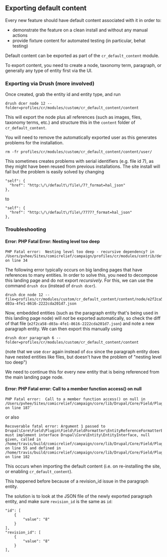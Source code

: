## Exporting default content

Every new feature should have default content associated with it in order to:

- demonstrate the feature on a clean install and without any manual actions
- provide fixture content for automated testing (in particular, behat testing)

Default content can be exported as part of the `cr_default_content` module.

To export content, you need to create a node, taxonomy term, paragraph, or generally any type of entity first via the UI.

### Exporting via Drush (more involved)

Once created, grab the entity id and entity type, and run

	drush dcer node 12 --folder=profiles/cr/modules/custom/cr_default_content/content

This will export the node plus all references (such as images, files, taxonomy terms, etc.) and structure this in the `content` folder of `cr_default_content`.

You will need to remove the automatically exported user as this generates problems for the installation.

	rm -fr profiles/cr/modules/custom/cr_default_content/content/user/

This sometimes creates problems with serial identifiers (e.g. file id 7), as they might have been reused from previous installations. The site install will fail but the problem is easily solved by changing

	"self": {
	  "href": "http:\/\/default\/file\/7?_format=hal_json"
	},

to

	"self": {
	  "href": "http:\/\/default\/file\/7777?_format=hal_json"
	},

### Troubleshooting

#### Error: PHP Fatal Error: Nesting level too deep

	PHP Fatal error:  Nesting level too deep - recursive dependency? in /Users/pvhee/Sites/comicrelief/campaign/profiles/cr/modules/contrib/default_content/src/DefaultContentManager.php on line 34

The following error typically occurs on big landing pages that have references to many entities. In order to solve this, you need to decompose this landing page and do not export *recursively*. For this, we can use the command `drush dce` (instead of `drush dcer`).

	drush dce node 12 --file=profiles/cr/modules/custom/cr_default_content/content/node/e2f2ca58-d03a-4fe1-8616-2222cda201d7.json

Now, embedded entities (such as the paragraph entity that's being used in this landing page node) will *not* be exported automatically, so check the diff of that file  (`e2f2ca58-d03a-4fe1-8616-2222cda201d7.json`) and note a new paragraph entity. We can then export this manually using

	drush dcer paragraph 6 --folder=profiles/cr/modules/custom/cr_default_content/content

(note that we use `dcer` again instead of `dce` since the paragraph entity does have nested entities like files, but doesn't have the problem of "nesting level too deep")

We need to continue this for every new entity that is being referenced from the main landing page node.

#### Error: PHP Fatal error:  Call to a member function access() on null

	PHP Fatal error:  Call to a member function access() on null in /Users/pvhee/Sites/comicrelief/campaign/core/lib/Drupal/Core/Field/Plugin/Field/FieldFormatter/EntityReferenceFormatterBase.php on line 187`

or also

	Recoverable fatal error: Argument 1 passed to Drupal\Core\Field\Plugin\Field\FieldFormatter\EntityReferenceFormatterBase::checkAccess() must implement interface Drupal\Core\Entity\EntityInterface, null given, called in /home/travis/build/comicrelief/campaign/core/lib/Drupal/Core/Field/Plugin/Field/FieldFormatter/EntityReferenceFormatterBase.php on line 55 and defined in /home/travis/build/comicrelief/campaign/core/lib/Drupal/Core/Field/Plugin/Field/FieldFormatter/EntityReferenceFormatterBase.php on line 182

This occurs when importing the default content (i.e. on re-installing the site, or enabling `cr_default_content`).

This happened before because of a revision_id issue in the paragraph entity.

The solution is to look at the JSON file of the newly exported paragraph entity, and make sure `revision_id` is the same as `id`:

	"id": [
	    {
	        "value": "8"
	    }
	],
	"revision_id": [
	    {
	        "value": "8"
	    }
	],

